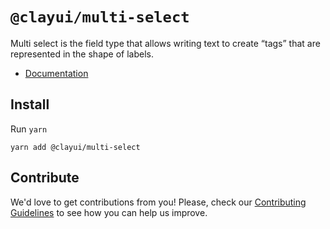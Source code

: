 # `@clayui/multi-select`

Multi select is the field type that allows writing text to create “tags” that are represented in the shape of labels.

-   [Documentation](https://clayui.com/docs/components/multi-select.html)

## Install

Run `yarn`

```shell
yarn add @clayui/multi-select
```

## Contribute

We'd love to get contributions from you! Please, check our [Contributing Guidelines](https://github.com/liferay/clay/blob/master/CONTRIBUTING.md) to see how you can help us improve.
